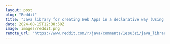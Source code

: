 ```yaml
---
layout: post
blog: "Reddit"
title: "Java library for creating Web Apps in a declarative way (Using HTMX btw)"
date: 2024-08-15T12:38:50Z
image: images/reddit.png
remote_url: "https://www.reddit.com/r/java/comments/1esu3zi/java_library_for_creating_web_apps_in_a/"
---
```

